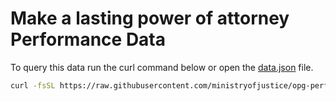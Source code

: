 # Make a lasting power of attorney Performance Data

To query this data run the curl command below or open the [data.json](data.json) file.

```bash
curl -fsSL https://raw.githubusercontent.com/ministryofjustice/opg-performance-data/main/src/_data/make_a_lasting_power_of_attorney_service/data.json
```
